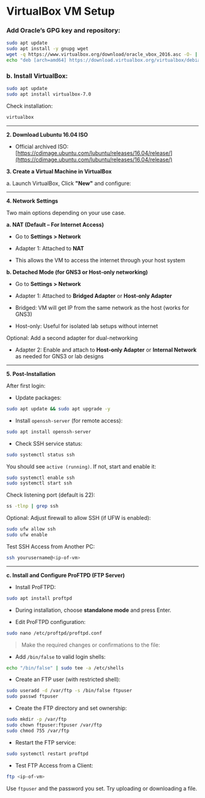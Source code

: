 
# VirtualBox VM Setup


### Add Oracle’s GPG key and repository:

```bash
sudo apt update
sudo apt install -y gnupg wget
wget -q https://www.virtualbox.org/download/oracle_vbox_2016.asc -O- | sudo apt-key add -
echo "deb [arch=amd64] https://download.virtualbox.org/virtualbox/debian $(lsb_release -cs) contrib" | sudo tee /etc/apt/sources.list.d/virtualbox.list
```

### b. Install VirtualBox:

```bash
sudo apt update
sudo apt install virtualbox-7.0
```

Check installation:

```bash
virtualbox
```

---

**2. Download Lubuntu 16.04 ISO**

- Official archived ISO:  
    [https://cdimage.ubuntu.com/lubuntu/releases/16.04/release/](https://cdimage.ubuntu.com/lubuntu/releases/16.04/release/)

**3. Create a Virtual Machine in VirtualBox**

a. Launch VirtualBox, Click **"New"** and configure:

---

**4. Network Settings**

Two main options depending on your use case.

**a. NAT (Default – For Internet Access)**

- Go to **Settings > Network**
    
- Adapter 1: Attached to **NAT**
    
- This allows the VM to access the internet through your host system
    

**b. Detached Mode (for GNS3 or Host-only networking)**

- Go to **Settings > Network**
    
- Adapter 1: Attached to **Bridged Adapter** or **Host-only Adapter**
    
- Bridged: VM will get IP from the same network as the host (works for GNS3)
    
- Host-only: Useful for isolated lab setups without internet
    

Optional: Add a second adapter for dual-networking

- Adapter 2: Enable and attach to **Host-only Adapter** or **Internal Network** as needed for GNS3 or lab designs
    
___

**5. Post-Installation**

After first login:

- Update packages:
    
```bash
sudo apt update && sudo apt upgrade -y
```

- Install `openssh-server` (for remote access):
    
```bash
sudo apt install openssh-server
```

* Check SSH service status:
	
```bash
sudo systemctl status ssh
```

You should see `active (running)`. If not, start and enable it:
	
```bash
sudo systemctl enable ssh
sudo systemctl start ssh
```
	
Check listening port (default is 22):

```bash
ss -tlnp | grep ssh
```

Optional: Adjust firewall to allow SSH (if UFW is enabled):

```bash
sudo ufw allow ssh
sudo ufw enable
```

Test SSH Access from Another PC:

```bash
ssh yourusername@<ip-of-vm>
```

---

**c. Install and Configure ProFTPD (FTP Server)**

* Install ProFTPD:
	
```bash
sudo apt install proftpd
```

- During installation, choose **standalone mode** and press Enter.
    

* Edit ProFTPD configuration:

```bash
sudo nano /etc/proftpd/proftpd.conf
```

> Make the required changes or confirmations to the file:

* Add `/bin/false` to valid login shells:

```bash
echo "/bin/false" | sudo tee -a /etc/shells
```

* Create an FTP user (with restricted shell):

```bash
sudo useradd -d /var/ftp -s /bin/false ftpuser
sudo passwd ftpuser
```

* Create the FTP directory and set ownership:

```bash
sudo mkdir -p /var/ftp
sudo chown ftpuser:ftpuser /var/ftp
sudo chmod 755 /var/ftp
```

* Restart the FTP service:

```bash
sudo systemctl restart proftpd
```

* Test FTP Access from a Client:

```bash
ftp <ip-of-vm>
```

Use `ftpuser` and the password you set. Try uploading or downloading a file.

